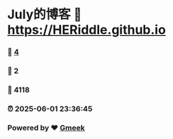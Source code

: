 # July的博客 :link: https://HERiddle.github.io 
### :page_facing_up: [4](https://HERiddle.github.io/tag.html) 
### :speech_balloon: 2 
### :hibiscus: 4118 
### :alarm_clock: 2025-06-01 23:36:45 
### Powered by :heart: [Gmeek](https://github.com/Meekdai/Gmeek)

